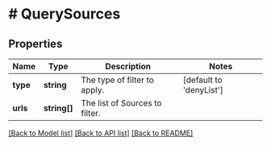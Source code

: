 # # QuerySources

## Properties

| Name     | Type         | Description                    | Notes                   |
| -------- | ------------ | ------------------------------ | ----------------------- |
| **type** | **string**   | The type of filter to apply.   | [default to 'denyList'] |
| **urls** | **string[]** | The list of Sources to filter. |

[[Back to Model list]](../../README.md#models) [[Back to API list]](../../README.md#endpoints) [[Back to README]](../../README.md)

